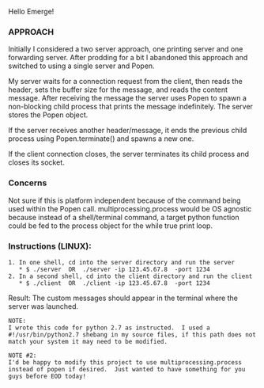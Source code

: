 Hello Emerge!




### APPROACH


Initially I considered a two server approach, one printing server and one forwarding server.  After prodding for a bit I abandoned this approach and switched to using a single server and Popen.

My server waits for a connection request from the client, then reads the header, sets the buffer size for the message, and reads the content message.  After receiving the message the server uses Popen to spawn a non-blocking child process that prints the message indefinitely.  The server stores the Popen object.

If the server receives another header/message, it ends the previous child process using Popen.terminate() and spawns a new one.

If the client connection closes, the server terminates its child process and closes its socket.


### Concerns


Not sure if this is platform independent because of the command being used within the Popen call.  multiprocessing.process would be OS agnostic because instead of a shell/terminal command, a target python function could be fed to the process object for the while true print loop.



### Instructions (LINUX):
```
1. In one shell, cd into the server directory and run the server
   * $ ./server  OR  ./server -ip 123.45.67.8  -port 1234
2. In a second shell, cd into the client directory and run the client
   * $ ./client  OR  ./client -ip 123.45.67.8  -port 1234
```
Result: The custom messages should appear in the terminal where the server was launched.


```
NOTE:
I wrote this code for python 2.7 as instructed.  I used a #!/usr/bin/python2.7 shebang in my source files, if this path does not match your system it may need to be modified.
```

```
NOTE #2:
I'd be happy to modify this project to use multiprocessing.process instead of popen if desired.  Just wanted to have something for you guys before EOD today!
```



